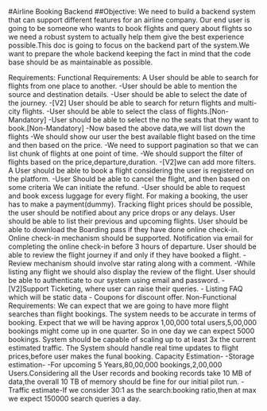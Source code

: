#Airline Booking Backend
##Objective:
We need to build a backend system that can support different features for an airline company.
Our end user is going to be someone who wants to book flights and query about flights so we need a robust system to actually help them give the best experience possible.This doc is going to focus on the backend part of the system.We want to prepare the whole backend keeping the fact in mind that the code base should be as maintainable as possible.

Requirements:
Functional Requirements:
A User should be able to search for flights from one place to another.
-User should be able to mention the source and destination details.
-User should be able to select the date of the journey. -[V2] User should be able to search for return flights and multi-city flights.
-User should be able to select the class of flights.[Non-Mandatory]
-User should be able to select the no the seats that they want to book.[Non-Mandatory]
-Now based the above data,we will list down the flights
-We should show our user the best available flight based on the time and
then based on the price.
-We need to support pagination so that we can list chunk of flights at one
point of time.
-We should support the filter of flights based on the price,departure,duration. -[V2]we can add more filters.
A User should be able to book a flight considering the user is registered on the platform.
-User Should be able to cancel the flight, and then based on some criteria
We can initiate the refund.
-User should be able to request and book excess luggage for every flight.
For making a booking, the user has to make a payment(dummy).
Tracking flight prices should be possible, the user should be notified about any price drops or any delays.
User should be able to list their previous and upcoming flights.
User should be able to download the Boarding pass if they have done online check-in.
Online check-in mechanism should be supported.
Notification via email for completing the online check-in before 3 hours of departure.
User should be able to review the flight journey if and only if they have booked a flight.
-Review mechanism should involve star rating along with a comment.
-While listing any flight we should also display the review of the flight.
User should be able to authenticate to our system using email and password. -[V2]Support Ticketing, where user can raise their queries. - Listing FAQ which will be static data - Coupons for discount offer.
Non-Functional Requirements:
We can expect that we are going to have more flight searches than flight bookings.
The system needs to be accurate in terms of booking.
Expect that we will be having approx 1,00,000 total users,5,00,000 bookings might come up in one quarter.
So in one day we can expect 5000 bookings.
System should be capable of scaling up to at least 3x the current estimated traffic.
The System should handle real time updates to flight prices,before user makes the funal booking.
Capacity Estimation-
-Storage estimation-
-For upcoming 5 Years,80,00,000 bookings,2,00,000 Users.Considering all the
User records and booking records take 10 MB of data,the overall 10 TB of memory should be fine for our initial pilot run.
-Traffic estimate-If we consider 30:1 as the search:booking ratio,then at max we expect
150000 search queries a day.
